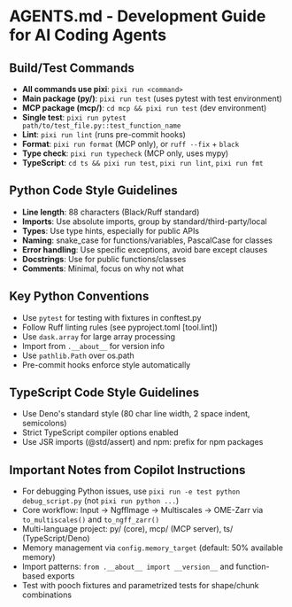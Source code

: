 <!-- SPDX-FileCopyrightText: Copyright (c) Fideus Labs LLC -->
<!-- SPDX-License-Identifier: MIT -->
# AGENTS.md - Development Guide for AI Coding Agents

## Build/Test Commands

- **All commands use pixi**: `pixi run <command>`
- **Main package (py/)**: `pixi run test` (uses pytest with test environment)
- **MCP package (mcp/)**: `cd mcp && pixi run test` (dev environment)
- **Single test**: `pixi run pytest path/to/test_file.py::test_function_name`
- **Lint**: `pixi run lint` (runs pre-commit hooks)
- **Format**: `pixi run format` (MCP only), or `ruff --fix` + `black`
- **Type check**: `pixi run typecheck` (MCP only, uses mypy)
- **TypeScript**: `cd ts && pixi run test`, `pixi run lint`, `pixi run fmt`

## Python Code Style Guidelines

- **Line length**: 88 characters (Black/Ruff standard)
- **Imports**: Use absolute imports, group by standard/third-party/local
- **Types**: Use type hints, especially for public APIs
- **Naming**: snake_case for functions/variables, PascalCase for classes
- **Error handling**: Use specific exceptions, avoid bare except clauses
- **Docstrings**: Use for public functions/classes
- **Comments**: Minimal, focus on why not what

## Key Python Conventions

- Use `pytest` for testing with fixtures in conftest.py
- Follow Ruff linting rules (see pyproject.toml [tool.lint])
- Use `dask.array` for large array processing
- Import from `.__about__` for version info
- Use `pathlib.Path` over os.path
- Pre-commit hooks enforce style automatically

## TypeScript Code Style Guidelines

- Use Deno's standard style (80 char line width, 2 space indent, semicolons)
- Strict TypeScript compiler options enabled
- Use JSR imports (@std/assert) and npm: prefix for npm packages

## Important Notes from Copilot Instructions

- For debugging Python issues, use `pixi run -e test python debug_script.py` (not `pixi run python ...`)
- Core workflow: Input → NgffImage → Multiscales → OME-Zarr via `to_multiscales()` and `to_ngff_zarr()`
- Multi-language project: py/ (core), mcp/ (MCP server), ts/ (TypeScript/Deno)
- Memory management via `config.memory_target` (default: 50% available memory)
- Import patterns: `from .__about__ import __version__` and function-based exports
- Test with pooch fixtures and parametrized tests for shape/chunk combinations

